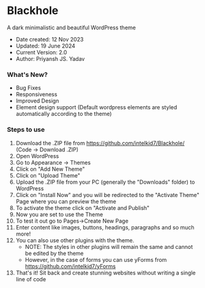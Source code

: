 # Blackhole
A dark minimalistic and beautiful WordPress theme

- Date created: 12 Nov 2023
- Updated: 19 June 2024
- Current Version: 2.0
- Author: Priyansh JS. Yadav

### What's New?
- Bug Fixes
- Responsiveness
- Improved Design
- Element design support (Default wordpress elements are styled automatically according to the theme)

### Steps to use
1. Download the .ZIP file from https://github.com/intelkid7/Blackhole/ (Code -> Download .ZIP)
2. Open WordPress
3. Go to Appearance -> Themes
4. Click on "Add New Theme"
5. Click on "Upload Theme"
6. Upload the .ZIP file from your PC (generally the "Downloads" folder) to WordPress
7. Click on "Install Now" and you will be redirected to the "Activate Theme" Page where you can preview the theme
8. To activate the theme click on "Activate and Publish"
10. Now you are set to use the Theme
11. To test it out go to Pages->Create New Page
12. Enter content like images, buttons, headings, paragraphs and so much more!
13. You can also use other plugins with the theme.
    - NOTE: The styles in other plugins will remain the same and cannot be edited by the theme
    - However, in the case of forms you can use yForms from https://github.com/intelkid7/yForms
14. That's it! Sit back and create stunning websites without writing a single line of code
